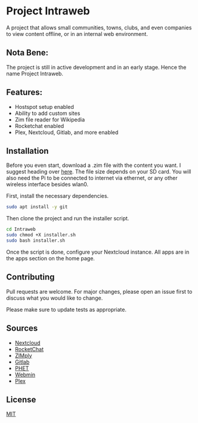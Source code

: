# Project Intraweb

A project that allows small communities, towns, clubs, and even companies to view content offline, or in an internal web environment.
## Nota Bene:
The project is still in active development and in an early stage. Hence the name Project Intraweb.

## Features:
* Hostspot setup enabled
* Ability to add custom sites
* Zim file reader for Wikipedia
* Rocketchat enabled
* Plex, Nextcloud, Gitlab, and more enabled

## Installation

Before you even start, download a .zim file with the content you want. I suggest heading over [here](http://download.kiwix.org/zim/). The file size depends on your SD card. You will also need the Pi to be connected to internet via ethernet, or any other wireless interface besides wlan0.

First, install the necessary dependencies.

```bash
sudo apt install -y git
```
Then clone the project and run the installer script.

```bash
cd Intraweb
sudo chmod +X installer.sh
sudo bash installer.sh
```
Once the script is done, configure your Nextcloud instance. All apps are in the apps section on the home page.

## Contributing
Pull requests are welcome. For major changes, please open an issue first to discuss what you would like to change.

Please make sure to update tests as appropriate.
## Sources
* [Nextcloud](https://nextcloud.com)
* [RocketChat](https://github.com/RocketChat/Rocket.Chat.RaspberryPi)
* [ZIMply](https://github.com/kimbauters/ZIMply)
* [Gitlab](https://about.gitlab.com/)
* [PHET](https://phet.colorado.edu/)
* [Webmin](http://www.webmin.com/)
* [Plex](https://www.plex.tv/)
## License
[MIT](https://choosealicense.com/licenses/mit/)
